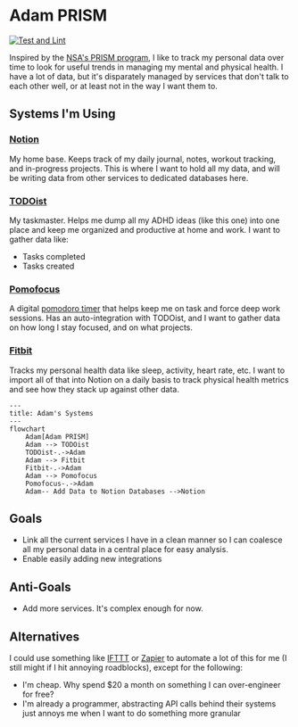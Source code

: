 # Adam PRISM

[![Test and Lint](https://github.com/kalverra/adam-prism/actions/workflows/test.yaml/badge.svg)](https://github.com/kalverra/adam-prism/actions/workflows/test.yaml)

Inspired by the [NSA's PRISM program](https://en.wikipedia.org/wiki/PRISM), I like to track my personal data over time to look for useful trends in managing my mental and physical health. I have a lot of data, but it's disparately managed by services that don't talk to each other well, or at least not in the way I want them to.

## Systems I'm Using

### [Notion](https://www.notion.so/)

My home base. Keeps track of my daily journal, notes, workout tracking, and in-progress projects. This is where I want to hold all my data, and will be writing data from other services to dedicated databases here.

### [TODOist](https://todoist.com/)

My taskmaster. Helps me dump all my ADHD ideas (like this one) into one place and keep me organized and productive at home and work. I want to gather data like:

* Tasks completed
* Tasks created

### [Pomofocus](https://pomofocus.io/app)

A digital [pomodoro timer](https://todoist.com/productivity-methods/pomodoro-technique) that helps keep me on task and force deep work sessions. Has an auto-integration with TODOist, and I want to gather data on how long I stay focused, and on what projects.

### [Fitbit](https://www.fitbit.com/global/us/home)

Tracks my personal health data like sleep, activity, heart rate, etc. I want to import all of that into Notion on a daily basis to track physical health metrics and see how they stack up against other data.

```mermaid
---
title: Adam's Systems
---
flowchart
    Adam[Adam PRISM]
    Adam --> TODOist
    TODOist-.->Adam
    Adam --> Fitbit
    Fitbit-.->Adam
    Adam --> Pomofocus
    Pomofocus-.->Adam
    Adam-- Add Data to Notion Databases -->Notion
```

## Goals

* Link all the current services I have in a clean manner so I can coalesce all my personal data in a central place for easy analysis.
* Enable easily adding new integrations

## Anti-Goals

* Add more services. It's complex enough for now.

## Alternatives

I could use something like [IFTTT](https://ifttt.com/) or [Zapier](https://zapier.com/) to automate a lot of this for me (I still might if I hit annoying roadblocks), except for the following:

* I'm cheap. Why spend $20 a month on something I can over-engineer for free?
* I'm already a programmer, abstracting API calls behind their systems just annoys me when I want to do something more granular
